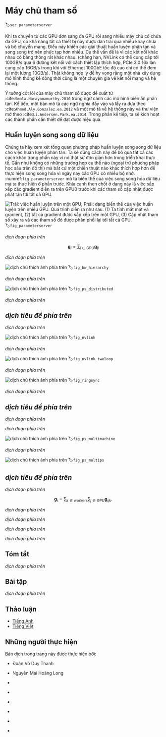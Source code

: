 <!-- ===================== Bắt đầu dịch Phần  ==================== -->
<!-- ========================================= REVISE PHẦN  - BẮT ĐẦU =================================== -->

<!--
# Parameter Servers
-->

# Máy chủ tham số
:label:`sec_parameterserver`

<!--
As we move from single GPUs to multiple GPUs and then to multiple servers containing multiple GPUs, 
possibly all spread out across multiple racks and network switches our algorithms for distributed and parallel training need to become much more sophisticated.
Details matter since different interconnects have very different bandwidth 
(e.g., NVLink can offer up to 100GB/s across 6 links in an appropriate setting, PCIe 3.0 16x lanes offer 16GB/s while even high speed 100 GbE Ethernet only amounts to 10GB/s).
At the same time it is unreasonable to expect that a statistical modeler be an expert in networking and systems.
-->

Khi ta chuyển từ các GPU đơn sang đa GPU rồi sang nhiều máy chủ có chứa đa GPU, có khả năng tất cả thiết bị này được dàn trải qua nhiều khay chứa và bộ chuyển mạng. 
Điều này khiến các giải thuật huấn luyện phân tán và song song trở nên phức tạp hơn nhiều. 
Cụ thể vấn đề là vì các kết nối khác nhau có băng thông rất khác nhau.
(chẳng hạn, NVLink có thể cung cấp tới 100GB/s qua 6 đường kết nối với cách thiết lập thích hợp, PCIe 3.0 16x làn cung cấp 16GB/s trong khi với Ethernet 100GbE tốc độ cao chỉ có thể đem lại một lượng 10GB/s).
Thật không hợp lý để hy vọng rằng một nhà xây dựng mô hình thống kê đồng thời cũng là một chuyên gia về kết nối mạng và hệ thống.

<!--
The core idea of the parameter server was introduced in :cite:`Smola.Narayanamurthy.2010` in the context of distributed latent variable models.
A description of the push and pull semantics then followed in :cite:`Ahmed.Aly.Gonzalez.ea.2012` and a description of the system and an open source library followed in :cite:`Li.Andersen.Park.ea.2014`.
In the following we will motivate the components needed for efficiency.
-->

Ý tưởng cốt lõi của máy chủ tham số được đề xuất từ :cite:`Smola.Narayanamurthy.2010` trong ngữ cảnh các mô hình biến ẩn phân tán. 
Kế tiếp, một bản mô tả các ngữ nghĩa đẩy vào và lấy ra dựa theo :cite:`Ahmed.Aly.Gonzalez.ea.2012` và một mô tả về hệ thống này và thư viện mở theo :cite:`Li.Andersen.Park.ea.2014`.
Trong phần kế tiếp, ta sẽ kích hoạt các thành phần cần thiết để đạt được hiệu quả.

<!--
## Data Parallel Training
-->

## Huấn luyện song song dữ liệu

<!--
Let us review the data parallel training approach to distributed training.
We will use this to the exclusion of all others in this section since it is significantly simpler to implement in practice.
There are virtually no use cases (besides deep learning on graphs) where any other strategy for parallelism is preferred since GPUs have plenty of memory nowadays.
:numref:`fig_parameterserver` describes the variant of data parallelism that we implemented in the previous section.
The key aspect in it is that the aggregation of gradients occurs on GPU0 before the updated parameters are rebroadcast to all GPUs.
-->

Chúng ta hãy xem xét tổng quan phương pháp huấn luyện song song dữ liệu cho việc huấn luyện phân tán.
Ta sẽ dùng cách này để bỏ qua tất cả các cách khác trong phần này vì nó thật sự đơn giản hơn trong triển khai thực tế.
Gần như không có những trường hợp cụ thể nào (ngoại trừ phương pháp học sâu trên đồ thị) mà bất cứ một chiến thuật nào khác thích hợp hơn để thực hiện song song hóa vì ngày nay các GPU có nhiều bộ nhớ.
:numref:`fig_parameterserver` mô tả biến thể của việc song song hóa dữ liệu mà ta thực hiện ở phần trước.
Khía cạnh then chốt ở dạng này là việc sắp xếp các gradient diễn ra trên GPU0 trước khi các tham số cập nhật được phát tán tới tất cả GPU.

<!--
![Left: single GPU training; Right: a variant of multi-GPU training. It proceeds as follows. (1) we compute loss and gradient, (2) all gradients are aggregated on one GPU, (3) parameter update happens and the parameters are re-distributed to all GPUs.](../img/ps.svg)
-->

![Trái: việc huấn luyện trên một GPU; Phải: dạng biến thể của việc huấn luyện trên nhiều GPU. Quá trình diễn ra như sau. (1) Ta tính mất mát và gradient, (2) tất cả gradient được sắp xếp trên một GPU, (3) Cập nhật tham số xảy ra và các tham số đó được phân phối lại tới tất cả GPU.](../img/ps.svg)
:label:`fig_parameterserver`

<!-- ===================== Kết thúc dịch Phần 1 ===================== -->

<!-- ===================== Bắt đầu dịch Phần 2 ===================== -->


<!--
In retrospect, the decision to aggregate on GPU0 seems rather ad-hoc.
After all, we might just as well aggregate on the CPU.
In fact, we could even decide to aggregate some of the parameters on one GPU and some others on another.
Provided that the optimization algorithm supports this, there is no real reason for why we could not.
For instance, if we have four parameter vectors $\mathbf{v}_1, \ldots, \mathbf{v}_4$ with associated gradients $\mathbf{g}_1, \ldots, \mathbf{g}_4$ we could aggregate the gradients on one GPU each.
-->

*dịch đoạn phía trên*


$$\mathbf{g}_{i} = \sum_{j \in \mathrm{GPU}} \mathbf{g}_{ij}$$


<!--
This reasoning seems arbitrary and frivolous.
After all, the math is the same throughout.
However, we are dealing with real physical hardware where different buses have different bandwidth as discussed in :numref:`sec_hardware`.
Consider a real 4-way GPU server as described in :numref:`fig_bw_hierarchy`.
If it is particularly well connected, it might have a 100 GbE network card.
More typical numbers are in the 1-10 GbE range with an effective bandwidth of 100MB/s to 1GB/s.
Since the CPUs have too few PCIe lanes to connect to all GPUs directly 
(e.g., consumer grade Intel CPUs have 24 lanes) we need a [multiplexer](https://www.broadcom.com/products/pcie-switches-bridges/pcie-switches).
The bandwidth from the CPU on a 16x Gen3 link is 16GB/s.
This is also the speed at which *each* of the GPUs is connected to the switch. This means that it is more effective to communicate between the
-->

*dịch đoạn phía trên*

<!--
![A 4-way GPU server.](../img/bw-hierarchy.svg)
-->

![*dịch chú thích ảnh phía trên*](../img/bw-hierarchy.svg)
:label:`fig_bw_hierarchy`

<!--
For the sake of the argument let us assume that the gradients 'weigh' 160MB.
In this case it takes 30ms to send the gradients from all 3 remaining GPUs to the fourth one (each transfer takes 10ms = 160MB / 16 GB/s).
Add another 30ms to transmit the weight vectors back we arrive at a total of 60ms.
If we send all data to the CPU we incur a penalty of 40ms since *each* of the four GPUs needs to send the data to the CPU, yielding a total of 80ms.
Lastly assume that we are able to split the gradients into 4 parts of 40MB each.
Now we can aggregate each of the parts on a different GPU *simultaneously* since the PCIe switch offers a full-bandwidth operation between all links.
Instead of 30ms this takes 7.5ms, yielding a total of 15ms for a synchronization operation.
In short, depending on how we synchronize parameters the same operation can take anywhere from 15ms to 80ms.
:numref:`fig_ps_distributed` depicts the different strategies for exchanging parameters.
-->

*dịch đoạn phía trên*

<!--
![Synchronization strategies.](../img/ps-distributed.svg)
-->

![*dịch chú thích ảnh phía trên*](../img/ps-distributed.svg)
:label:`fig_ps_distributed`

<!--
Note that we have yet another tool at our disposal when it comes to improving performance: in a deep network it takes some time to compute all gradients from the top to the bottom.
We can begin synchronizing gradients for some parameter groups even while we are still busy computing them for others (the technical details for that are somewhat involved).
See e.g., :cite:`Sergeev.Del-Balso.2018` for details on how to do this in [Horovod](https://github.com/horovod/horovod).
-->

*dịch đoạn phía trên*

<!-- ===================== Kết thúc dịch Phần 2 ===================== -->

<!-- ===================== Bắt đầu dịch Phần 3 ===================== -->

<!--
## Ring Synchronization
-->

## *dịch tiêu đề phía trên*

<!--
When it comes to synchronization on modern deep learning hardware we often encounter significantly bespoke network connectivity.
For instance, the AWS P3.16xlarge and NVIDIA DGX-2 instances share the connectivity structure of :numref:`fig_nvlink`.
Each GPU connects to a host CPU via a PCIe link which operates at best at 16 GB/s.
Additionally each GPU also has 6 NVLink connections, each of which is capable of transferring 300 Gbit/s bidirectionally.
This amounts to around 18 GB/s per link per direction.
In short, the aggregate NVLink bandwidth is significantly higher than the PCIe bandwidth.
The question is how to use it most efficiently.
-->

*dịch đoạn phía trên*

<!--
![NVLink connectivity on 8GPU V100 servers (image courtesy of NVIDIA).](../img/nvlink.svg)
-->

![*dịch chú thích ảnh phía trên*](../img/nvlink.svg)
:label:`fig_nvlink`

<!--
It turns out :cite:`Wang.Li.Liberty.ea.2018` that the optimal synchronization strategy is to decompose the network into two rings and to use them to synchronize data directly.
:numref:`fig_nvlink_twoloop` illustrates that the network can be decomposed into one ring (1-2-3-4-5-6-7-8-1) with double NVLink bandwidth and into one (1-4-6-3-5-8-2-7-1) with regular bandwidth.
Designing an efficient synchronization protocol in this case is nontrivial.
-->

*dịch đoạn phía trên*

<!--
![Decomposition of the NVLink network into two rings.](../img/nvlink-twoloop.svg)
-->

![*dịch chú thích ảnh phía trên*](../img/nvlink-twoloop.svg)
:label:`fig_nvlink_twoloop`

<!--
Consider the following thought experiment: given a ring of $n$ compute nodes (or GPUs) we can send gradients from the first to the second node.
There it is added to the local gradient and sent on to the third node, and so on.
After $n-1$ steps the aggregate gradient can be found in the last-visited node.
That is, the time to aggregate gradients grows linearly with the number of nodes.
But if we do this the algorithm is quite inefficient.
After all, at any time there is only one of the nodes communicating.
What if we broke the gradients into $n$ chunks and started synchronizing chunk $i$ starting at node $i$.
Since each chunk is of site $1/n$ the total time is now $(n-1)/n \approx 1$.
In other words, the time spent to aggregate gradients *does not grow* as we increase the size of the ring.
This is quite an astonishing result.
:numref:`fig_ringsync` illustrates the sequence of steps on $n=4$ nodes.
-->

*dịch đoạn phía trên*

<!-- ===================== Kết thúc dịch Phần 3 ===================== -->

<!-- ===================== Bắt đầu dịch Phần 4 ===================== -->

<!--
![Ring synchronization across 4 nodes. Each node starts transmitting parts of gradients to its left neighbor until the assembled gradient can be found in its right neighbor.](../img/ringsync.svg)
-->

![*dịch chú thích ảnh phía trên*](../img/ringsync.svg)
:label:`fig_ringsync`

<!--
If we use the same example of synchronizing 160MB across 8 V100 GPUs we arrive at approximately $2 \cdot 160 \mathrm{MB} / (3 \cdot 18 \mathrm{GB/s}) \approx 6 \mathrm{ms}$.
This is quite a bit better than using the PCIe bus, even though we are now using 8 GPUs.
Note that in practice these numbers are quite a bit worse, since deep learning frameworks often fail to assemble communication into large burst transfers. Moreover, timing is critical.
Note that there is a common misconception that ring synchronization is fundamentally different from other synchronization algorithms.
The only difference is that the synchronization path is somewhat more elaborate when compared to a simple tree.
-->

*dịch đoạn phía trên*

<!-- ========================================= REVISE PHẦN 1 - KẾT THÚC ===================================-->

<!-- ========================================= REVISE PHẦN 2 - BẮT ĐẦU ===================================-->

<!--
## Multi-Machine Training
-->

## *dịch tiêu đề phía trên*

<!--
Distributed training on multiple machines adds a further challenge: 
we need to communicate with servers that are only connected across a comparatively lower bandwidth fabric which can be over an order of magnitude slower in some cases.
Synchronization across devices is tricky.
After all, different machines running training code will have subtly different speed.
Hence we need to *synchronize* them if we want to use synchronous distributed optimization.
:numref:`fig_ps_multimachine` illustrates how distributed parallel training occurs.
-->

*dịch đoạn phía trên*

<!--
1. A (different) batch of data is read on each machine, split across multiple GPUs and transferred to GPU memory. There predictions and gradients are computed on each GPU batch separately.
2. The gradients from all local GPUs are aggregated on one GPU (or alternatively parts of it are aggregated over different GPUs.
3. The gradients are sent to the CPU.
4. The CPU sends the gradients to a central parameter server which aggregates all the gradients.
5. The aggregate gradients are then used to update the weight vectors and the updated weight vectors are broadcast back to the individual CPUs.
6. The information is sent to one (or multiple) GPUs.
7. The updated weight vectors are spread across all GPUs.
-->

*dịch đoạn phía trên*

<!--
![Multi-machine multi-GPU distributed parallel training.](../img/ps-multimachine.svg)
-->

![*dịch chú thích ảnh phía trên*](../img/ps-multimachine.svg)
:label:`fig_ps_multimachine`

<!-- ===================== Kết thúc dịch Phần 4 ===================== -->

<!-- ===================== Bắt đầu dịch Phần 5 ===================== -->

<!--
Each of these operations seems rather straightforward.
And, indeed, they can be carried out efficiently *within* a single machine.
Once we look at multiple machines, though, we can see that the central parameter server becomes the bottleneck.
After all, the bandwidth per server is limited, hence for $m$ workers the time it takes to send all gradients to the server is $O(m)$.
We can break through this barrier by increasing the number of servers to $n$.
At this point each server only needs to store $O(1/n)$ of the parameters, hence the total time for updates and optimization becomes $O(m/n)$.
Matching both numbers yields constant scaling regardless of how many workers we are dealing with.
In practice we use the *same* machines both as workers and as servers.
:numref:`fig_ps_multips` illustrates the design.
See also :cite:`Li.Andersen.Park.ea.2014` for details.
In particular, ensuring that multiple machines work without unreasonable delays is nontrivial.
We omit details on barriers and will only briefly touch on synchronous and asynchronous updates below.
-->

*dịch đoạn phía trên*

<!--
![Top - a single parameter server is a bottleneck since its bandwidth is finite. Bottom - multiple parameter servers store parts of the parameters with aggregate bandwidth.](../img/ps-multips.svg)
-->

![*dịch chú thích ảnh phía trên*](../img/ps-multips.svg)
:label:`fig_ps_multips`

<!--
## (key,value) Stores
-->

## *dịch tiêu đề phía trên*

<!--
Implementing the steps required for distributed multi-GPU training in practice is nontrivial.
In particular, given the many different choices that we might encounter.
This is why it pays to use a common abstraction, namely that of a (key,value) store with redefined update semantics.
Across many servers and many GPUs the gradient computation can be defined as
-->

*dịch đoạn phía trên*


$$\mathbf{g}_{i} = \sum_{k \in \mathrm{workers}} \sum_{j \in \mathrm{GPU}} \mathbf{g}_{ijk}.$$

<!--
The key aspect in this operation is that it is a *commutative reduction*, that is, it turns many vectors into one and the order in which the operation is applied does not matter.
This is great for our purposes since we do not (need to) have fine grained control over when which gradient is received.
Note that it is possible for us to perform the reduction stagewise.
Furthermore, note that this operation is independent between blocks $i$ pertaining to different parameters (and gradients).
-->

*dịch đoạn phía trên*

<!-- ===================== Kết thúc dịch Phần 5 ===================== -->

<!-- ===================== Bắt đầu dịch Phần 6 ===================== -->

<!--
This allows us to define the following two operations: push, which accumulates gradients, and pull, which retrieves aggregate gradients.
Since we have many different sets of gradients (after all, we have many layers), we need to index the gradients with a key $i$.
This similarity to (key,value) stores, such as the one introduced in Dynamo :cite:`DeCandia.Hastorun.Jampani.ea.2007` is not by coincidence.
They, too, satisfy many similar characteristics, in particular when it comes to distributing the parameters across multiple servers.
-->

*dịch đoạn phía trên*

<!--
* **push(key, value)** sends a particular gradient (the value) from a worker to a common storage. There the parameter is aggregated, e.g., by summing it up.
* **pull(key, value)** retrieves an aggregate parameter from common storage, e.g., after combining the gradients from all workers.
-->

*dịch đoạn phía trên*

<!--
By hiding all the complexity about synchronization behind a simple push and pull operation we can decouple the concerns of the statistical modeler 
who wants to be able to express optimization in simple terms and the systems engineer who needs to deal with the complexity inherent in distributed synchronization.
In the next section we will experiment with such a (key,value) store in practice.
-->

*dịch đoạn phía trên*

<!-- ===================== Kết thúc dịch Phần 6 ===================== -->

<!-- ===================== Bắt đầu dịch Phần 7 ===================== -->

<!--
## Summary
-->

## Tóm tắt

<!--
* Synchronization needs to be highly adaptive to specific network infrastructure and connectivity within a server. This can make a significant difference to the time it takes to synchronize.
* Ring-synchronization can be optimal for P3 and DGX-2 servers. For others possibly not so much.
* A hierarchical synchronization strategy works well when adding multiple parameter servers for increased bandwidth.
* Asynchronous communication (while computation is still ongoing) can improve performance.
-->

*dịch đoạn phía trên*

<!--
## Exercises
-->

## Bài tập

<!--
1. Can you increase the ring synchronization even further? Hint: you can send messages in both directions.
2. Fully asynchronous. Some delays permitted?
3. Fault tolerance. How? What if we lose a server? Is this a problem?
4. Checkpointing
5. Tree aggregation. Can you do it faster?
6. Other reductions (commutative semiring).
-->

*dịch đoạn phía trên*

<!-- ===================== Kết thúc dịch Phần 7 ===================== -->
<!-- ========================================= REVISE PHẦN 2 - KẾT THÚC ===================================-->


## Thảo luận
* [Tiếng Anh](https://discuss.mxnet.io/t/5319)
* [Tiếng Việt](https://forum.machinelearningcoban.com/c/d2l)

## Những người thực hiện
Bản dịch trong trang này được thực hiện bởi:
<!--
Tác giả của mỗi Pull Request điền tên mình và tên những người review mà bạn thấy
hữu ích vào từng phần tương ứng. Mỗi dòng một tên, bắt đầu bằng dấu `*`.

Tên đầy đủ của các reviewer có thể được tìm thấy tại https://github.com/aivivn/d2l-vn/blob/master/docs/contributors_info.md
-->

* Đoàn Võ Duy Thanh
<!-- Phần 1 -->
* Nguyễn Mai Hoàng Long

<!-- Phần 2 -->
* 

<!-- Phần 3 -->
* 

<!-- Phần 4 -->
* 

<!-- Phần 5 -->
* 

<!-- Phần 6 -->
* 

<!-- Phần 7 -->
* 
